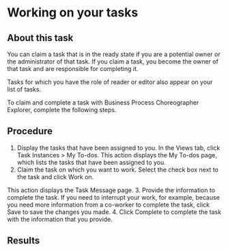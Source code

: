 <!-- image -->

# Working on your tasks

## About this task

You can claim a task that is in the ready state if you are a potential
owner or the administrator of that task. If you claim a task, you become the
owner of that task and are responsible for completing it.

Tasks for
which you have the role of reader or editor also appear on your list of tasks.

To
claim and complete a task with Business Process Choreographer Explorer, complete
the following steps.

## Procedure

1. Display the tasks that have been assigned to you. In
the Views tab,
click Task Instances > My To-dos.
This action displays the My To-dos
page, which lists the tasks that have been assigned to you.
2. Claim the task on which you want to work. Select
the check box next to the task and click Work on.

This action displays the Task Message page.
3. Provide the information to complete the task. If
you need to interrupt your work, for example, because you need more information
from a co-worker to complete the task, click Save to
save the changes you made.
4. Click Complete to complete the task with
the information that you provide.

## Results

<!-- image -->